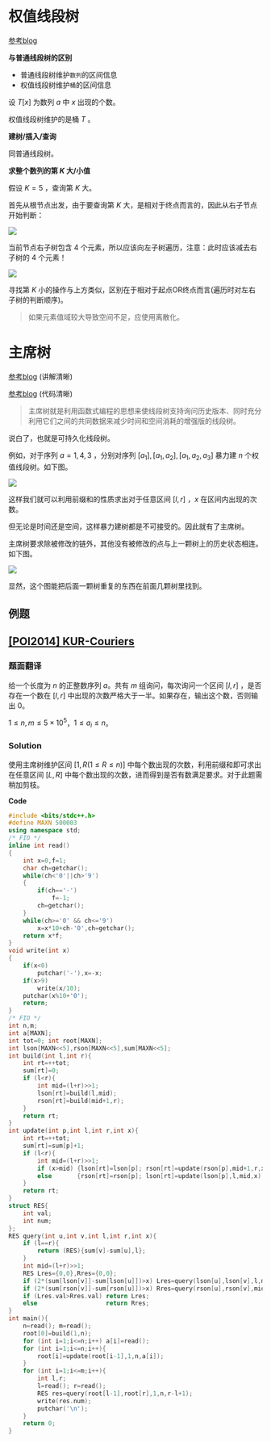 # 权值线段树

[参考blog](https://blog.csdn.net/yanweiqi1754989931/article/details/117380913)

**与普通线段树的区别**

- 普通线段树维护`数列`的区间信息
- 权值线段树维护`桶`的区间信息

设 $T[x]$ 为数列 $a$ 中 $x$ 出现的个数。

权值线段树维护的是桶 $T$ 。

**建树/插入/查询**

同普通线段树。

**求整个数列的第 $K$ 大/小值**

假设 $K=5$ ，查询第 $K$ 大。

首先从根节点出发，由于要查询第 $K$ 大，是相对于终点而言的，因此从右子节点开始判断：

![](https://i-blog.csdnimg.cn/blog_migrate/898dd162308c71a0b4b97718da558506.png#pic_center)

当前节点右子树包含 $4$ 个元素，所以应该向左子树遍历，注意：此时应该减去右子树的 $4$ 个元素！

![](https://i-blog.csdnimg.cn/blog_migrate/e484e26406de61bf1ed4e005bbcf5b88.png#pic_center)

寻找第 $K$ 小的操作与上方类似，区别在于相对于起点OR终点而言(遍历时对左右子树的判断顺序)。

> 如果元素值域较大导致空间不足，应使用离散化。

# 主席树

[参考blog](https://www.cnblogs.com/RainbowCrown/p/11148416.html) (讲解清晰)

[参考blog](https://www.cnblogs.com/Foreign/articles/15017767.html) (代码清晰)

> 主席树就是利用函数式编程的思想来使线段树支持询问历史版本、同时充分利用它们之间的共同数据来减少时间和空间消耗的增强版的线段树。

说白了，也就是可持久化线段树。

例如，对于序列 $a=1,4,3$ ，分别对序列 $[a_1],[a_1,a_2],[a_1,a_2,a_3]$ 暴力建 $n$ 个权值线段树。如下图。

![](https://img-blog.csdn.net/2018070419224142?watermark/2/text/aHR0cHM6Ly9ibG9nLmNzZG4ubmV0L0hpQ2hvY29sYXRl/font/5a6L5L2T/fontsize/400/fill/I0JBQkFCMA==/dissolve/70)

这样我们就可以利用前缀和的性质求出对于任意区间 $[l,r]$ ，$x$ 在区间内出现的次数。

但无论是时间还是空间，这样暴力建树都是不可接受的。因此就有了主席树。

主席树要求除被修改的链外，其他没有被修改的点与上一颗树上的历史状态相连。如下图。

![](https://img-blog.csdn.net/20180704193949569?watermark/2/text/aHR0cHM6Ly9ibG9nLmNzZG4ubmV0L0hpQ2hvY29sYXRl/font/5a6L5L2T/fontsize/400/fill/I0JBQkFCMA==/dissolve/70)

显然，这个图能把后面一颗树重复的东西在前面几颗树里找到。

## 例题

## [[POI2014] KUR-Couriers](https://www.luogu.com.cn/problem/P3567)

### 题面翻译

给一个长度为 $n$ 的正整数序列 $a$。共有 $m$ 组询问，每次询问一个区间 $[l,r]$ ，是否存在一个数在 $[l,r]$ 中出现的次数严格大于一半。如果存在，输出这个数，否则输出 $0$。

$1 \leq n,m \leq 5 \times 10^5$，$1 \leq a_i \leq n$。

### Solution

使用主席树维护区间 $[1,R(1 \leq R \leq n)]$ 中每个数出现的次数，利用前缀和即可求出在任意区间 $[L,R]$ 中每个数出现的次数，进而得到是否有数满足要求。对于此题需稍加剪枝。

**Code**

```c++
#include <bits/stdc++.h>
#define MAXN 500003
using namespace std;
/* FIO */
inline int read()
{
    int x=0,f=1;
    char ch=getchar();
    while(ch<'0'||ch>'9')
    {
        if(ch=='-')
            f=-1;
        ch=getchar();
    }
    while(ch>='0' && ch<='9')
        x=x*10+ch-'0',ch=getchar();
    return x*f;
}
void write(int x)
{
    if(x<0)
        putchar('-'),x=-x;
    if(x>9)
        write(x/10);
    putchar(x%10+'0');
    return;
}
/* FIO */
int n,m;
int a[MAXN];
int tot=0; int root[MAXN];
int lson[MAXN<<5],rson[MAXN<<5],sum[MAXN<<5];
int build(int l,int r){
    int rt=++tot;
    sum[rt]=0;
    if (l<r){
        int mid=(l+r)>>1;
        lson[rt]=build(l,mid);
        rson[rt]=build(mid+1,r);
    }
    return rt;
}
int update(int p,int l,int r,int x){
    int rt=++tot;
    sum[rt]=sum[p]+1;
    if (l<r){
        int mid=(l+r)>>1;
        if (x>mid) {lson[rt]=lson[p]; rson[rt]=update(rson[p],mid+1,r,x);} //此处x的分界一定要与后面query()
        else       {rson[rt]=rson[p]; lson[rt]=update(lson[p],l,mid,x);}   //中的l,mid&mid+1,r的分界相同
    }                                                                      //以保证修改路径与查询路径一致
    return rt;
}
struct RES{
    int val;
    int num;
};
RES query(int u,int v,int l,int r,int x){
    if (l==r){
        return (RES){sum[v]-sum[u],l};
    }
    int mid=(l+r)>>1;
    RES Lres={0,0},Rres={0,0};
    if (2*(sum[lson[v]]-sum[lson[u]])>x) Lres=query(lson[u],lson[v],l,mid,x);
    if (2*(sum[rson[v]]-sum[rson[u]])>x) Rres=query(rson[u],rson[v],mid+1,r,x);
    if (Lres.val>Rres.val) return Lres;
    else                   return Rres;
}
int main(){
    n=read(); m=read();
    root[0]=build(1,n);
    for (int i=1;i<=n;i++) a[i]=read();
    for (int i=1;i<=n;i++){
        root[i]=update(root[i-1],1,n,a[i]);
    }
    for (int i=1;i<=m;i++){
        int l,r;
        l=read(); r=read();
        RES res=query(root[l-1],root[r],1,n,r-l+1);
        write(res.num);
        putchar('\n');
    }
    return 0;
}
```